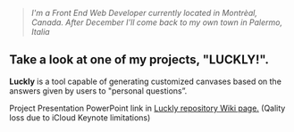 > *I'm a Front End Web Developer currently located in Montrèal, Canada. After December I'll come back to my own town in Palermo, Italia*

## Take a look at one of my projects, "LUCKLY!". 

**Luckly** is a tool capable of generating customized canvases based on the answers given by users to "personal questions”.
  
Project Presentation PowerPoint link in [Luckly repository Wiki page.](https://github.com/andreparacino/LUCKLY-Alpha/wiki) (Qality loss due to iCloud Keynote limitations)

